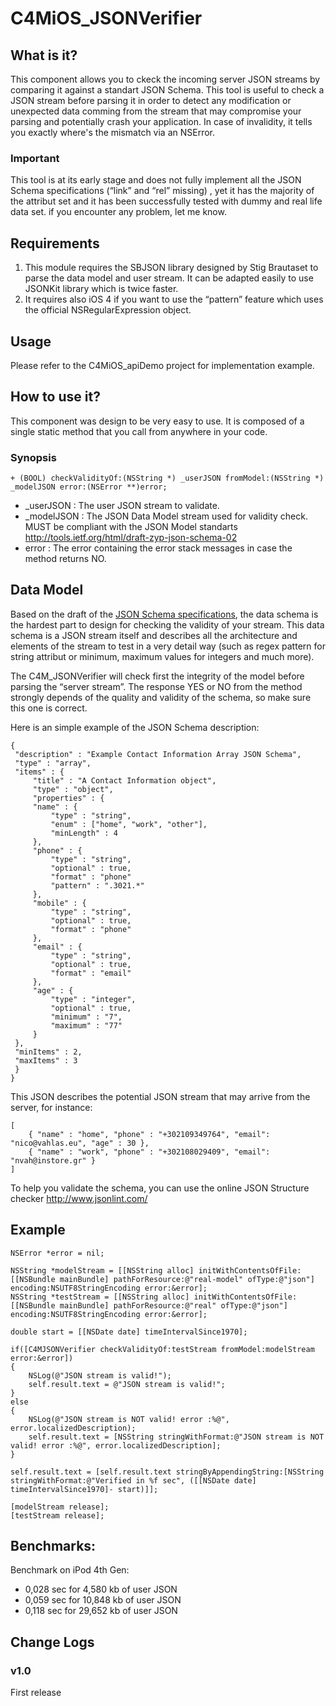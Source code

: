 C4MiOS_JSONVerifier
===================

What is it?
-----------
This component allows you to ckeck the incoming server JSON streams by comparing it against a standart JSON Schema.
This tool is useful to check a JSON stream before parsing it in order to detect any modification or unexpected data comming from the stream that may compromise your parsing and potentially crash your application.
In case of invalidity, it tells you exactly where's the mismatch via an NSError. 

### Important
This tool is at its early stage and does not fully implement all the JSON Schema specifications (“link” and “rel” missing) , yet it has the majority of the attribut set and it has been successfully tested with dummy and real life data set.
if you encounter any problem, let me know.


Requirements
------------
1. This module requires the SBJSON library designed by Stig Brautaset to parse the data model and user stream. It can be adapted easily to use JSONKit library which is twice faster.
2. It requires also iOS 4 if you want to use the “pattern” feature which uses the official NSRegularExpression object.

Usage
-----

Please refer to the C4MiOS_apiDemo project for implementation example.


How to use it?
--------------
This component was design to be very easy to use. It is composed of a single static method that you call from anywhere in your code.

### Synopsis

	+ (BOOL) checkValidityOf:(NSString *) _userJSON fromModel:(NSString *) _modelJSON error:(NSError **)error;
	
* _userJSON : The user JSON stream to validate.
* _modelJSON : The JSON Data Model stream used for validity check. MUST be compliant with the JSON Model standarts http://tools.ietf.org/html/draft-zyp-json-schema-02
* error : The error containing the error stack messages in case the method returns NO.	

Data Model
----------

Based on the draft of the [JSON Schema specifications][1], the data schema is the hardest part to design for checking the validity of your stream. This data schema is a JSON stream itself and describes all the architecture and elements of the stream to test in a very detail way (such as regex pattern for string attribut or minimum, maximum values for integers and much more).

The C4M_JSONVerifier will check first the integrity of the model before parsing the “server stream”. The response YES or NO from the method strongly depends of the quality and validity of the schema, so make sure this one is correct.

Here is an simple example of the JSON Schema description:

	{
	 "description" : "Example Contact Information Array JSON Schema",
	 "type" : "array",
	 "items" : {
		 "title" : "A Contact Information object",
		 "type" : "object",
		 "properties" : {
		 "name" : {
			 "type" : "string",
			 "enum" : ["home", "work", "other"],
			 "minLength" : 4
		 },
		 "phone" : {
			 "type" : "string",
			 "optional" : true,
			 "format" : "phone"
			 "pattern" : ".3021.*"
		 },
		 "mobile" : {
			 "type" : "string",
			 "optional" : true,
			 "format" : "phone"
		 },
		 "email" : {
			 "type" : "string",
			 "optional" : true,
			 "format" : "email"
		 },
		 "age" : {
			 "type" : "integer",
			 "optional" : true,
			 "minimum" : "7",
			 "maximum" : "77"
		 }
	 },
	 "minItems" : 2,
	 "maxItems" : 3
	 }
 	}

This JSON describes the potential JSON stream that may arrive from the server, for instance:

	[
 		{ "name" : "home", "phone" : "+302109349764", "email": "nico@vahlas.eu", "age" : 30 },
 		{ "name" : "work", "phone" : "+302108029409", "email": "nvah@instore.gr" }
	]

To help you validate the schema, you can use the online JSON Structure checker http://www.jsonlint.com/ 

Example
-------

	NSError *error = nil;
 
	NSString *modelStream = [[NSString alloc] initWithContentsOfFile:[[NSBundle mainBundle] pathForResource:@"real-model" ofType:@"json"] encoding:NSUTF8StringEncoding error:&error];
	NSString *testStream = [[NSString alloc] initWithContentsOfFile:[[NSBundle mainBundle] pathForResource:@"real" ofType:@"json"] encoding:NSUTF8StringEncoding error:&error];
 
	double start = [[NSDate date] timeIntervalSince1970];
 
	if([C4MJSONVerifier checkValidityOf:testStream fromModel:modelStream error:&error])
	{
		NSLog(@"JSON stream is valid!");
		self.result.text = @"JSON stream is valid!";
	}
	else
	{
		NSLog(@"JSON stream is NOT valid! error :%@", error.localizedDescription);
		self.result.text = [NSString stringWithFormat:@"JSON stream is NOT valid! error :%@", error.localizedDescription];
	}
 
	self.result.text = [self.result.text stringByAppendingString:[NSString stringWithFormat:@"Verified in %f sec", ([[NSDate date] timeIntervalSince1970]- start)]];
 
	[modelStream release];
	[testStream release];



Benchmarks:
-----------

Benchmark on iPod 4th Gen:

* 0,028 sec for 4,580 kb of user JSON
* 0,059 sec for 10,848 kb of user JSON
* 0,118 sec for 29,652 kb of user JSON


Change Logs
-----------

### v1.0

First release

[1]: http://tools.ietf.org/html/draft-zyp-json-schema-02